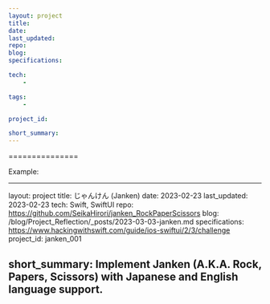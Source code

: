 ```yaml
---
layout: project
title: 
date: 
last_updated:
repo: 
blog: 
specifications: 

tech:
    - 

tags:
    - 

project_id: 

short_summary: 
---
```


===============

Example:

---
layout: project
title: じゃんけん (Janken)
date: 2023-02-23
last_updated: 2023-02-23
tech: Swift, SwiftUI 
repo: https://github.com/SeikaHirori/janken_RockPaperScissors
blog: /blog/Project_Reflection/_posts/2023-03-03-janken.md
specifications: https://www.hackingwithswift.com/guide/ios-swiftui/2/3/challenge
project_id: janken_001

short_summary: Implement Janken (A.K.A. Rock, Papers, Scissors) with Japanese and English language support.
---
